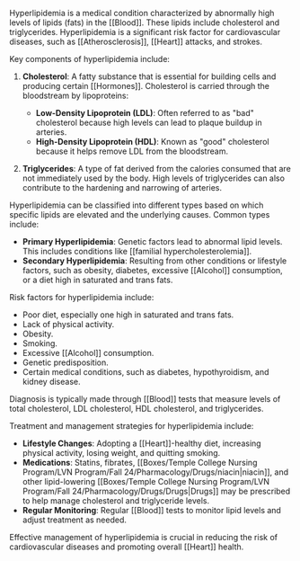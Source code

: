 Hyperlipidemia is a medical condition characterized by abnormally high levels of lipids (fats) in the [[Blood]]. These lipids include cholesterol and triglycerides. Hyperlipidemia is a significant risk factor for cardiovascular diseases, such as [[Atherosclerosis]], [[Heart]] attacks, and strokes.

Key components of hyperlipidemia include:

1. **Cholesterol**: A fatty substance that is essential for building cells and producing certain [[Hormones]]. Cholesterol is carried through the bloodstream by lipoproteins:
   - **Low-Density Lipoprotein (LDL)**: Often referred to as "bad" cholesterol because high levels can lead to plaque buildup in arteries.
   - **High-Density Lipoprotein (HDL)**: Known as "good" cholesterol because it helps remove LDL from the bloodstream.

2. **Triglycerides**: A type of fat derived from the calories consumed that are not immediately used by the body. High levels of triglycerides can also contribute to the hardening and narrowing of arteries.

Hyperlipidemia can be classified into different types based on which specific lipids are elevated and the underlying causes. Common types include:

- **Primary Hyperlipidemia**: Genetic factors lead to abnormal lipid levels. This includes conditions like [[familial hypercholesterolemia]].
- **Secondary Hyperlipidemia**: Resulting from other conditions or lifestyle factors, such as obesity, diabetes, excessive [[Alcohol]] consumption, or a diet high in saturated and trans fats.

Risk factors for hyperlipidemia include:

- Poor diet, especially one high in saturated and trans fats.
- Lack of physical activity.
- Obesity.
- Smoking.
- Excessive [[Alcohol]] consumption.
- Genetic predisposition.
- Certain medical conditions, such as diabetes, hypothyroidism, and kidney disease.

Diagnosis is typically made through [[Blood]] tests that measure levels of total cholesterol, LDL cholesterol, HDL cholesterol, and triglycerides.

Treatment and management strategies for hyperlipidemia include:

- **Lifestyle Changes**: Adopting a [[Heart]]-healthy diet, increasing physical activity, losing weight, and quitting smoking.
- **Medications**: Statins, fibrates, [[Boxes/Temple College Nursing Program/LVN Program/Fall 24/Pharmacology/Drugs/niacin|niacin]], and other lipid-lowering [[Boxes/Temple College Nursing Program/LVN Program/Fall 24/Pharmacology/Drugs/Drugs|Drugs]] may be prescribed to help manage cholesterol and triglyceride levels.
- **Regular Monitoring**: Regular [[Blood]] tests to monitor lipid levels and adjust treatment as needed.

Effective management of hyperlipidemia is crucial in reducing the risk of cardiovascular diseases and promoting overall [[Heart]] health.